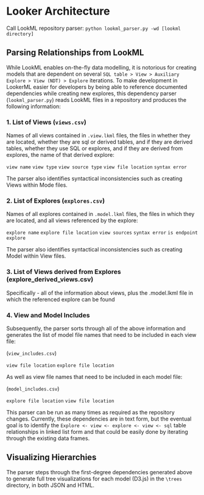 # Looker Architecture

Call LookML repository parser: `python lookml_parser.py -wd [lookml directory]`

## Parsing Relationships from LookML

While LookML enables on-the-fly data modelling, it is notorious for creating models that are dependent on several `SQL table > View > Auxiliary Explore > View (NDT) > Explore` iterations. To make development in LookerML easier for developers by being able to reference documented dependencies while creating new explores, this dependency parser (`lookml_parser.py`) reads LookML files in a repository and produces the following information:

### 1. List of Views (`views.csv`)
Names of all views contained in `.view.lkml` files, the files in whether they are located, whether they are sql or derived tables, and if they are derived tables, whether they use SQL or explores, and if they are derived from explores, the name of that derived explore:

`view name`
`view type`
`view source type`
`view file location`
`syntax error`

The parser also identifies syntactical inconsistencies such as creating Views within Mode files.

### 2. List of Explores (`explores.csv`)
Names of all explores contained in `.model.lkml` files, the files in which they are located, and all views referenced by the explore:

`explore name`
`explore file location`
`view sources`
`syntax error`
`is endpoint explore`

The parser also identifies syntactical inconsistencies such as creating Model within View files.

### 3. List of Views derived from Explores (explore_derived_views.csv)
Specifically - all of the information about views, plus the .model.lkml file in which the referenced explore can be found

### 4. View and Model Includes
Subsequently, the parser sorts through all of the above information and generates the list of model file names that need to be included in each view file:

(`view_includes.csv`)

`view file location`
`explore file location`

As well as view file names that need to be included in each model file:

(`model_includes.csv`)

`explore file location`
`view file location`

This parser can be run as many times as required as the repository changes. Currently, these dependencies are in text form, but the eventual goal is to identify the `Explore <- view <- explore <- view <- sql` table relationships in linked list form and that could be easily done by iterating through the existing data frames. 

## Visualizing Hierarchies

The parser steps through the first-degree dependencies generated above to generate full tree visualizations for each model (D3.js) in the `\trees` directory, in both JSON and HTML.


